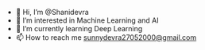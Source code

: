 - 👋 Hi, I’m @Shanidevra
- 👀 I’m interested in Machine Learning and AI
- 🌱 I’m currently learning Deep Learning
- 📫 How to reach me sunnydevra27052000@gmail.com


<!---
Shanidevra/Shanidevra is a ✨ special ✨ repository because its `README.md` (this file) appears on your GitHub profile.
You can click the Preview link to take a look at your changes.
--->
